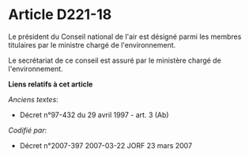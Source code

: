 # Article D221-18

Le président du Conseil national de l'air est désigné parmi les membres titulaires par le ministre chargé de l'environnement.

Le secrétariat de ce conseil est assuré par le ministère chargé de l'environnement.

**Liens relatifs à cet article**

_Anciens textes_:

  - Décret n°97-432 du 29 avril 1997 - art. 3 (Ab)

_Codifié par_:

  - Décret n°2007-397 2007-03-22 JORF 23 mars 2007

